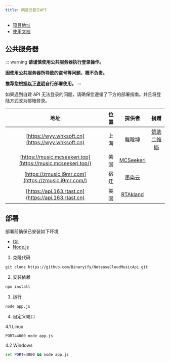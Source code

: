 ```yaml
---
title: 网易云音乐API
---
```


* [项目地址](https://github.com/Binaryify/NeteaseCloudMusicApi)
* [使用文档](https://neteasecloudmusicapi.vercel.app/#/?id=%e6%8e%a5%e5%8f%a3%e6%96%87%e6%a1%a3)

## 公共服务器

::: warning
**请谨慎使用公共服务器执行登录操作。**

**因使用公共服务器所导致的盗号等问题，概不负责。**

**推荐您根据[以下说明](#部署)自行部署使用。**
:::

如果遇到自建 API 无法登录的问题，请确保您遵循了下方的部署指南。并且将登陆方式改为邮箱登录。

|                            地址                             | 位置  |                    提供者                     |                                   捐赠                                   |
| :---------------------------------------------------------: | :---: | :-------------------------------------------: | :----------------------------------------------------------------------: |
|      [https://wyy.whksoft.cn](https://wyy.whksoft.cn)       | 上海  |  [舞晗坤](https://github.com/SleepyAsh0191)   | [赞助二维码](https://img.kookapp.cn/assets/2022-07/rjsOa6Tqky0ks0ks.jpg) |
| [https://music.mcseekeri.top](https://music.mcseekeri.top/) | 美国  | [MCSeekeri](https://github.com/MCSeekeri) |
|     [https://zmusic.i9mr.com](https://zmusic.i9mr.com/)     | 宿迁  |          [墨染云](https://i9mr.com)           |
| [https://api.163.rtast.cn](https://api.163.rtast.cn)        | 美国  | [RTAkland](https://github.com/RTAkland)       | 

## 部署

部署前确保已安装如下环境

* [Git](https://git-scm.com/download)
* [Node.js](https://nodejs.org/zh-cn/)

1. 克隆代码

```shell
git clone https://github.com/Binaryify/NeteaseCloudMusicApi.git
```

2. 安装依赖

```shell
npm install
```

3. 运行

```shell
node app.js
```

4. 自定义端口

4.1 Linux

```shell
PORT=4000 node app.js
```

4.2 Windows

```bat
set PORT=4000 && node app.js
```
